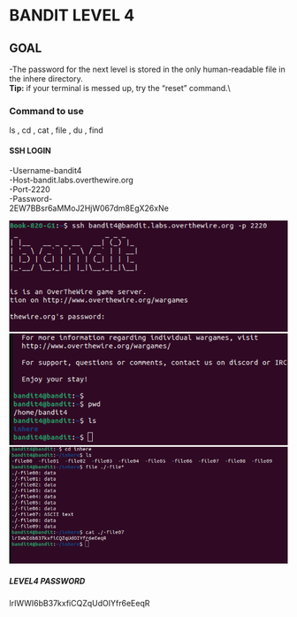 # BANDIT LEVEL 4

## GOAL

-The password for the next level is stored in the only human-readable file in the inhere directory.\
**Tip:**
if your terminal is messed up, try the “reset” command.\

### Command to use

ls , cd , cat , file , du , find

#### SSH LOGIN

-Username-bandit4\
-Host-bandit.labs.overthewire.org\
-Port-2220\
-Password-\
2EW7BBsr6aMMoJ2HjW067dm8EgX26xNe

![alt text](image.png)
![alt text](image-1.png)
![alt text](image-2.png)

##### LEVEL4 PASSWORD

lrIWWI6bB37kxfiCQZqUdOIYfr6eEeqR
